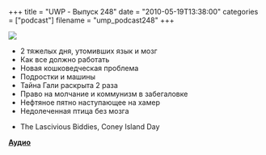 +++
title = "UWP - Выпуск 248"
date = "2010-05-19T13:38:00"
categories = ["podcast"]
filename = "ump_podcast248"
+++

![](https://podcast.umputun.com/images/uwp/uwp248.jpg)

- 2 тяжелых дня, утомивших язык и мозг
- Как все должно работать
- Новая кошковедческая проблема
- Подростки и машины
- Тайна Гали раскрыта 2 раза
- Право на молчание и коммунизм в забегаловке
- Нефтяное пятно наступающее на хамер
- Недолеченная птица без мозга


* The Lascivious Biddies, Coney Island Day


**[Аудио](http://archive.rucast.net/uwp/media/ump_podcast248.mp3)**
<audio src="http://archive.rucast.net/uwp/media/ump_podcast248.mp3" preload="none">